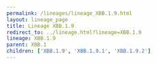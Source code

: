 ```yaml
---
permalink: /lineages/lineage_XBB.1.9.html
layout: lineage_page
title: Lineage XBB.1.9
redirect_to: ../lineage.html?lineage=XBB.1.9
lineage: XBB.1.9
parent: XBB.1
children: ['XBB.1.9', 'XBB.1.9.1', 'XBB.1.9.2']
---
```

